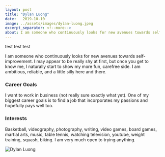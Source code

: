 ```yaml
---
layout: post
title: "Dylan Luong"
date:   2019-10-10
image: ../assets/images/dylan-luong.jpeg 
excerpt_separator: <!--more-->
about: I am someone who continuously looks for new avenues towards self-improvement. I may appear to be really shy at first, but once you get to know me, I naturally start to show my more fun, carefree side. I am ambitious, reliable, and a little silly here and there.
---
```


test
test
test

I am someone who continuously looks for new avenues towards self-improvement. I may appear to be really shy at first, but once you get to know me, I naturally start to show my more fun, carefree side. I am ambitious, reliable, and a little silly here and there.

### Career Goals

I want to work in business (not really sure exactly what yet). One of my biggest career goals is to find a job that incorporates my passions and hopefully pays well too.

### Interests

Basketball, videography, photography, writing, video games, board games, martial arts, music, table tennis, watching television, youtube, weight training, squash, biking. I am very much open to trying anything.

<div class="text-center my-5">
    <img src="{{ "assets/images/dylan-luong.jpeg" | absolute_url }}" alt="Dylan Luong" class="rounded post-img" />
</div>